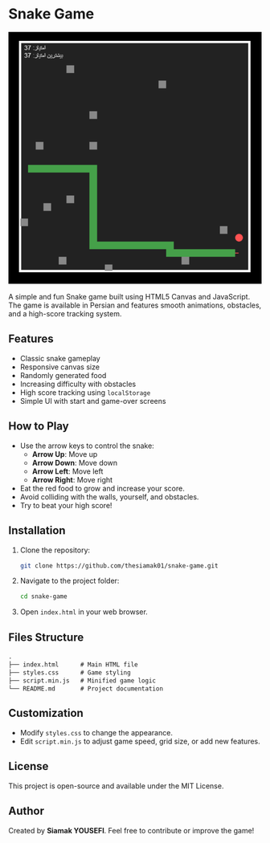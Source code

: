 # Snake Game

![Banner](https://raw.githubusercontent.com/thesiamak01/snake-game/refs/heads/main/cover.png)

A simple and fun Snake game built using HTML5 Canvas and JavaScript. The game is available in Persian and features smooth animations, obstacles, and a high-score tracking system.

## Features
- Classic snake gameplay
- Responsive canvas size
- Randomly generated food
- Increasing difficulty with obstacles
- High score tracking using `localStorage`
- Simple UI with start and game-over screens

## How to Play
- Use the arrow keys to control the snake:
  - **Arrow Up**: Move up
  - **Arrow Down**: Move down
  - **Arrow Left**: Move left
  - **Arrow Right**: Move right
- Eat the red food to grow and increase your score.
- Avoid colliding with the walls, yourself, and obstacles.
- Try to beat your high score!

## Installation
1. Clone the repository:
   ```sh
   git clone https://github.com/thesiamak01/snake-game.git
   ```
2. Navigate to the project folder:
   ```sh
   cd snake-game
   ```
3. Open `index.html` in your web browser.

## Files Structure
```
.
├── index.html      # Main HTML file
├── styles.css      # Game styling
├── script.min.js   # Minified game logic
└── README.md       # Project documentation
```

## Customization
- Modify `styles.css` to change the appearance.
- Edit `script.min.js` to adjust game speed, grid size, or add new features.

## License
This project is open-source and available under the MIT License.

## Author
Created by **Siamak YOUSEFI**. Feel free to contribute or improve the game!
